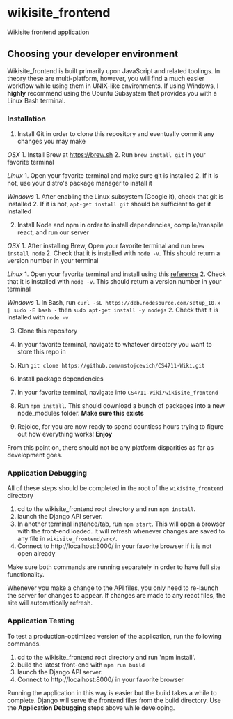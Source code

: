 # wikisite_frontend
Wikisite frontend application

## Choosing your developer environment
Wikisite_frontend is built primarily upon JavaScript and related toolings. 
In theory these are multi-platform, however, you will find a much easier workflow while using them in UNIX-like environments.
If using Windows, I __highly__ recommend using the Ubuntu Subsystem that provides you with a Linux Bash terminal.

### Installation
1. Install Git in order to clone this repository and eventually commit any changes you may make

  _OSX_
    1. Install Brew at https://brew.sh
    2. Run `brew install git` in your favorite terminal
    
  _Linux_
    1. Open your favorite terminal and make sure git is installed
    2. If it is not, use your distro's package manager to install it
    
  _Windows_
    1. After enabling the Linux subsystem (Google it), check that git is installed
    2. If it is not, `apt-get install git` should be sufficient to get it installed
    
2. Install Node and npm in order to install dependencies, compile/transpile react, and run our server
  
  _OSX_
    1. After installing Brew, Open your favorite terminal and run `brew install node`
    2. Check that it is installed with `node -v`. This should return a version number in your terminal
  
  _Linux_
    1. Open your favorite terminal and install using this [reference](https://nodejs.org/en/download/package-manager/)
    2. Check that it is installed with `node -v`. This should return a version number in your terminal
    
  _Windows_
    1. In Bash, run `curl -sL https://deb.nodesource.com/setup_10.x | sudo -E bash -` then `sudo apt-get install -y nodejs`
    2. Check that it is installed with `node -v`
    
3. Clone this repository
  1. In your favorite terminal, navigate to whatever directory you want to store this repo in
  2. Run `git clone https://github.com/mstojcevich/CS4711-Wiki.git`
  
4. Install package dependencies
  1. In your favorite terminal, navigate into `CS4711-Wiki/wikisite_frontend`
  2. Run `npm install`. This should download a bunch of packages into a new node_modules folder. __Make sure this exists__
  
5. Rejoice, for you are now ready to spend countless hours trying to figure out how everything works! __Enjoy__ 

From this point on, there should not be any platform disparities as far as development goes.

### Application Debugging
All of these steps should be completed in the root of the `wikisite_frontend` directory

1. cd to the wikisite_frontend root directory and run `npm install`.
2. launch the Django API server.
3. In another terminal instance/tab, run `npm start`. This will open a browser with the front-end loaded. It will refresh whenever changes are saved to any file in `wikisite_frontend/src/`.
4. Connect to http://localhost:3000/ in your favorite browser if it is not open already

Make sure both commands are running separately in order to have full site functionality.

Whenever you make a change to the API files, you only need to re-launch the server for changes to appear.
If changes are made to any react files, the site will automatically refresh.

### Application Testing
To test a production-optimized version of the application, run the following commands.
1. cd to the wikisite_frontend root directory and run 'npm install'.
2. build the latest front-end with `npm run build`
3. launch the Django API server.
4. Connect to http://localhost:8000/ in your favorite browser

Running the application in this way is easier but the build takes a while to complete.
Django will serve the frontend files from the build directory.
Use the __Application Debugging__ steps above while developing.